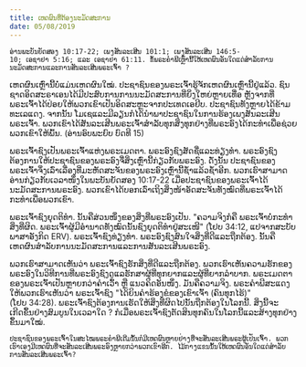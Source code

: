 ```yaml
---
title: ເຫດຜົນທີ່ຕ້ອງນະມັດສະການ
date: 05/08/2019
---
```


`ອ່ານພະບັນຍັດສອງ 10:17-22; ເພງສັນລະເສີນ 101:1; ເພງສັນລະເສີນ 146:5-10; ເອຊາຢາ 5:16; ແລະ ເອຊາຢາ 61:11. ຂໍ້ພຣະຄຳພີເຫຼົ່ານີ້ໃຫ້ເຫດຜົນອັນໃດແດ່ສຳລັບການນະມັດສະການແລະການສັນລະເສີນພຣະເຈົ້າ ?`

ເຫດຜົນເຫຼົ່ານີ້ບໍ່ແມ່ນເຫດຜົນໃໝ່. ປະຊາຊົນຂອງພຣະເຈົ້າຮູ້ຈັກເຫດຜົນເຫຼົ່ານີ້ຢູ່ແລ້ວ. ຊົນຊາດອິດສະຣາເອນໄດ້ມີປະສົບການການນະມັດສະການທີ່ຍິ່ງໃຫຍ່ຫຼາຍເທື່ອ ຫຼັງຈາກທີ່ພຣະເຈົ້າໄດ້ປ່ອຍໃຫ້ພວກເຂົາເປັນອິດສະຫຼະຈາກປະເທດເອຢິບ. ປະຊາຊົນທັງຫຼາຍໄດ້ຂ້າມທະເລແດງ. ຈາກນັ້ນ ໂມເຊແລະມີລຽນກໍໄດ້ນຳພາປະຊາຊົນໃນການຮ້ອງເພງສັນລະເສີນພຣະເຈົ້າ. ພວກເຂົາໄດ້ສັນລະເສີນພຣະເຈົ້າສຳລັບທຸກສິ່ງທຸກຢ່າງທີ່ພຣະອົງໄດ້ກະທຳເພື່ອຊ່ວຍພວກເຂົາໃຫ້ພົ້ນ. (ອ່ານອົບພະຍົບ ບົດທີ 15)

ພຣະເຈົ້າຊົງເປັນພຣະເຈົ້າແຫ່ງພຣະເມດຕາ. ພຣະອົງຊົງສັດຊື່ແລະທ່ຽງທຳ. ພຣະອົງຊົງຕ້ອງການໃຫ້ປະຊາຊົນຂອງພຣະອົງຈື່ສິ່ງເຫຼົ່ານີ້ກ່ຽວກັບພຣະອົງ. ດັ່ງນັ້ນ ປະຊາຊົນຂອງພຣະເຈົ້າຈຶ່ງເລົ່າເລື່ອງທີ່ມະຫັດສະຈັນຂອງພຣະອົງເຫຼົ່ານີ້ຊ້ຳແລ້ວຊ້ຳອີກ. ພວກເຮົາສາມາດອ່ານກ່ຽວກັບເວລາໜຶ່ງໃນພະບັນຍັດສອງ 10:17-22 ເມື່ອປະຊາຊົນຂອງພຣະເຈົ້າໄດ້ນະມັດສະການພຣະອົງ. ພວກເຂົາໄດ້ບອກເລົ່າເຖິງສິ່ງໜ້າອັດສະຈັນທັງໝົດທີ່ພຣະເຈົ້າໄດ້ກະທຳເພື່ອພວກເຂົາ.

ພຣະເຈົ້າຊົງຍຸດຕິທຳ. ນັ້ນຄືສ່ວນໜຶ່ງຂອງສິ່ງທີ່ພຣະອົງເປັນ. "ຄວາມຈິງກໍຄື ພຣະເຈົ້າບໍ່ກະທຳສິ່ງທີ່ຜິດ. ພຣະເຈົ້າຜູ້ມີອຳນາດທັງໝົດນັ້ນຊົງຍຸດຕິທຳຢູ່ສະເໜີ" (ໂຢບ 34:12, ແປຈາກສະບັບພາສາອັງກິດ ERV). ພຣະເຈົ້າຊົງທ່ຽງທຳ. ພຣະອົງຊົງສົນໃຈສິ່ງທີ່ດີແລະຖືກຕ້ອງ. ນັ້ນຄືເຫດຜົນສຳລັບການນະມັດສະການແລະການສັນລະເສີນພຣະອົງ.

ພວກເຮົາສາມາດເຫັນວ່າ ພຣະເຈົ້າຊົງຮັກສິ່ງທີ່ດີແລະຖືກຕ້ອງ. ພວກເຮົາເຫັນຄວາມຮັກຂອງພຣະອົງໃນວິທີການທີ່ພຣະອົງຊົງດູແລຮັກສາຜູ້ທີ່ທຸກຍາກແລະຜູ້ທີ່ຍາກລຳບາກ. ພຣະເມດຕາຂອງພຣະເຈົ້າເປັນຫຼາຍກວ່າຄຳເວົ້າ ຫຼື ແນວຄິດອັນໜຶ່ງ. ມັນຄືຄວາມຈິງ. ພຣະຄຳພີສະແດງໃຫ້ພວກເຮົາເຫັນວ່າ ພຣະເຈົ້າຊົງ "ໄດ້ຍິນຄຳຮ້ອງຂໍຂອງເຂົາເຈົ້າ (ຄົນທຸກໄຮ້)" (ໂຢບ 34:28). ພຣະເຈົ້າຊົງຕ້ອງການເຮັດໃຫ້ສິ່ງທີ່ຜິດໄປນັ້ນຖືກຕ້ອງໃນໂລກນີ້. ສິ່ງນີ້ຈະເກີດຂຶ້ນຢ່າງສົມບູນໃນເວລາໃດ ? ກໍເມື່ອພຣະເຈົ້າຊົງຕັດສິນທຸກຄົນໃນໂລກນີ້ແລະສ້າງທຸກຢ່າງຂຶ້ນມາໃໝ່.

`ປະຊາຊົນຂອງພຣະເຈົ້າໃນສະໄໝພຣະຄຳພີເດີມນັ້ນກໍມີເຫດຜົນຫຼາຍຢ່າງທີ່ຈະສັນລະເສີນພຣະຜູ້ເປັນເຈົ້າ. ພວກເຮົາເອງມີເຫດຜົນທີ່ຈະສັນລະເສີນພຣະອົງຫຼາຍກວ່າພວກເຂົາອີກ. ໄມ້ກາງແຂນນັ້ນໃຫ້ເຫດຜົນອັນໃດແດ່ສຳລັບການສັນລະເສີນພຣະເຈົ້າ?`